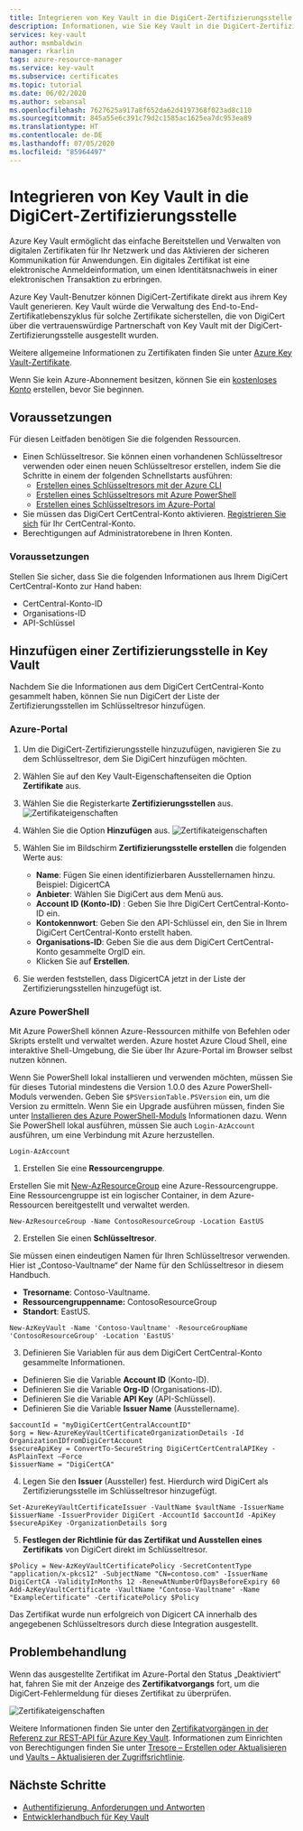 ```yaml
---
title: Integrieren von Key Vault in die DigiCert-Zertifizierungsstelle
description: Informationen, wie Sie Key Vault in die DigiCert-Zertifizierungsstelle integrieren.
services: key-vault
author: msmbaldwin
manager: rkarlin
tags: azure-resource-manager
ms.service: key-vault
ms.subservice: certificates
ms.topic: tutorial
ms.date: 06/02/2020
ms.author: sebansal
ms.openlocfilehash: 7627625a917a8f652da62d4197368f023ad8c110
ms.sourcegitcommit: 845a55e6c391c79d2c1585ac1625ea7dc953ea89
ms.translationtype: HT
ms.contentlocale: de-DE
ms.lasthandoff: 07/05/2020
ms.locfileid: "85964497"
---
```

# <a name="integrating-key-vault-with-digicert-certificate-authority"></a>Integrieren von Key Vault in die DigiCert-Zertifizierungsstelle

Azure Key Vault ermöglicht das einfache Bereitstellen und Verwalten von digitalen Zertifikaten für Ihr Netzwerk und das Aktivieren der sicheren Kommunikation für Anwendungen. Ein digitales Zertifikat ist eine elektronische Anmeldeinformation, um einen Identitätsnachweis in einer elektronischen Transaktion zu erbringen. 

Azure Key Vault-Benutzer können DigiCert-Zertifikate direkt aus ihrem Key Vault generieren. Key Vault würde die Verwaltung des End-to-End-Zertifikatlebenszyklus für solche Zertifikate sicherstellen, die von DigiCert über die vertrauenswürdige Partnerschaft von Key Vault mit der DigiCert-Zertifizierungsstelle ausgestellt wurden.

Weitere allgemeine Informationen zu Zertifikaten finden Sie unter [Azure Key Vault-Zertifikate](/azure/key-vault/certificates/about-certificates).

Wenn Sie kein Azure-Abonnement besitzen, können Sie ein [kostenloses Konto](https://azure.microsoft.com/free/?WT.mc_id=A261C142F) erstellen, bevor Sie beginnen.

## <a name="prerequisites"></a>Voraussetzungen

Für diesen Leitfaden benötigen Sie die folgenden Ressourcen.
* Einen Schlüsseltresor. Sie können einen vorhandenen Schlüsseltresor verwenden oder einen neuen Schlüsseltresor erstellen, indem Sie die Schritte in einem der folgenden Schnellstarts ausführen:
   - [Erstellen eines Schlüsseltresors mit der Azure CLI](../secrets/quick-create-cli.md)
   - [Erstellen eines Schlüsseltresors mit Azure PowerShell](../secrets/quick-create-powershell.md)
   - [Erstellen eines Schlüsseltresors im Azure-Portal](../secrets/quick-create-portal.md)
*   Sie müssen das DigiCert CertCentral-Konto aktivieren. [Registrieren Sie sich](https://www.digicert.com/account/signup/) für Ihr CertCentral-Konto.
*   Berechtigungen auf Administratorebene in Ihren Konten.


### <a name="before-you-begin"></a>Voraussetzungen

Stellen Sie sicher, dass Sie die folgenden Informationen aus Ihrem DigiCert CertCentral-Konto zur Hand haben:
-   CertCentral-Konto-ID
-   Organisations-ID
-   API-Schlüssel

## <a name="adding-certificate-authority-in-key-vault"></a>Hinzufügen einer Zertifizierungsstelle in Key Vault 
Nachdem Sie die Informationen aus dem DigiCert CertCentral-Konto gesammelt haben, können Sie nun DigiCert der Liste der Zertifizierungsstellen im Schlüsseltresor hinzufügen.

### <a name="azure-portal"></a>Azure-Portal

1.  Um die DigiCert-Zertifizierungsstelle hinzuzufügen, navigieren Sie zu dem Schlüsseltresor, dem Sie DigiCert hinzufügen möchten. 
2.  Wählen Sie auf den Key Vault-Eigenschaftenseiten die Option **Zertifikate** aus.
3.  Wählen Sie die Registerkarte **Zertifizierungsstellen** aus. ![Zertifikateigenschaften](../media/certificates/how-to-integrate-certificate-authority/select-certificate-authorities.png)
4.  Wählen Sie die Option **Hinzufügen** aus.
 ![Zertifikateigenschaften](../media/certificates/how-to-integrate-certificate-authority/add-certificate-authority.png)
5.  Wählen Sie im Bildschirm **Zertifizierungsstelle erstellen** die folgenden Werte aus:
    -   **Name**: Fügen Sie einen identifizierbaren Ausstellernamen hinzu. Beispiel: DigicertCA
    -   **Anbieter**: Wählen Sie DigiCert aus dem Menü aus.
    -   **Account ID (Konto-ID)** : Geben Sie Ihre DigiCert CertCentral-Konto-ID ein.
    -   **Kontokennwort**: Geben Sie den API-Schlüssel ein, den Sie in Ihrem DigiCert CertCentral-Konto erstellt haben.
    -   **Organisations-ID**: Geben Sie die aus dem DigiCert CertCentral-Konto gesammelte OrgID ein. 
    -   Klicken Sie auf **Erstellen**.
   
6.  Sie werden feststellen, dass DigicertCA jetzt in der Liste der Zertifizierungsstellen hinzugefügt ist.


### <a name="azure-powershell"></a>Azure PowerShell

Mit Azure PowerShell können Azure-Ressourcen mithilfe von Befehlen oder Skripts erstellt und verwaltet werden. Azure hostet Azure Cloud Shell, eine interaktive Shell-Umgebung, die Sie über Ihr Azure-Portal im Browser selbst nutzen können.

Wenn Sie PowerShell lokal installieren und verwenden möchten, müssen Sie für dieses Tutorial mindestens die Version 1.0.0 des Azure PowerShell-Moduls verwenden. Geben Sie `$PSVersionTable.PSVersion` ein, um die Version zu ermitteln. Wenn Sie ein Upgrade ausführen müssen, finden Sie unter [Installieren des Azure PowerShell-Moduls](/powershell/azure/install-az-ps) Informationen dazu. Wenn Sie PowerShell lokal ausführen, müssen Sie auch `Login-AzAccount` ausführen, um eine Verbindung mit Azure herzustellen.

```azurepowershell-interactive
Login-AzAccount
```

1.  Erstellen Sie eine **Ressourcengruppe**.

Erstellen Sie mit [New-AzResourceGroup](/powershell/module/az.resources/new-azresourcegroup) eine Azure-Ressourcengruppe. Eine Ressourcengruppe ist ein logischer Container, in dem Azure-Ressourcen bereitgestellt und verwaltet werden. 

```azurepowershell-interactive
New-AzResourceGroup -Name ContosoResourceGroup -Location EastUS
```

2. Erstellen Sie einen **Schlüsseltresor**.

Sie müssen einen eindeutigen Namen für Ihren Schlüsseltresor verwenden. Hier ist „Contoso-Vaultname“ der Name für den Schlüsseltresor in diesem Handbuch.

- **Tresorname**: Contoso-Vaultname.
- **Ressourcengruppenname:** ContosoResourceGroup
- **Standort**: EastUS.

```azurepowershell-interactive
New-AzKeyVault -Name 'Contoso-Vaultname' -ResourceGroupName 'ContosoResourceGroup' -Location 'EastUS'
```

3. Definieren Sie Variablen für aus dem DigiCert CertCentral-Konto gesammelte Informationen.

- Definieren Sie die Variable **Account ID** (Konto-ID).
- Definieren Sie die Variable **Org-ID** (Organisations-ID).
- Definieren Sie die Variable **API Key** (API-Schlüssel).
- Definieren Sie die Variable **Issuer Name** (Ausstellername).

```azurepowershell-interactive
$accountId = "myDigiCertCertCentralAccountID"
$org = New-AzureKeyVaultCertificateOrganizationDetails -Id OrganizationIDfromDigiCertAccount
$secureApiKey = ConvertTo-SecureString DigiCertCertCentralAPIKey -AsPlainText –Force
$issuerName = "DigiCertCA"
```

4. Legen Sie den **Issuer** (Aussteller) fest. Hierdurch wird DigiCert als Zertifizierungsstelle im Schlüsseltresor hinzugefügt.
```azurepowershell-interactive
Set-AzureKeyVaultCertificateIssuer -VaultName $vaultName -IssuerName $issuerName -IssuerProvider DigiCert -AccountId $accountId -ApiKey $secureApiKey -OrganizationDetails $org
```

5. **Festlegen der Richtlinie für das Zertifikat und Ausstellen eines Zertifikats** von DigiCert direkt im Schlüsseltresor.

```azurepowershell-interactive
$Policy = New-AzKeyVaultCertificatePolicy -SecretContentType "application/x-pkcs12" -SubjectName "CN=contoso.com" -IssuerName DigiCertCA -ValidityInMonths 12 -RenewAtNumberOfDaysBeforeExpiry 60
Add-AzKeyVaultCertificate -VaultName "Contoso-Vaultname" -Name "ExampleCertificate" -CertificatePolicy $Policy
```

Das Zertifikat wurde nun erfolgreich von Digicert CA innerhalb des angegebenen Schlüsseltresors durch diese Integration ausgestellt.

## <a name="troubleshoot"></a>Problembehandlung

Wenn das ausgestellte Zertifikat im Azure-Portal den Status „Deaktiviert“ hat, fahren Sie mit der Anzeige des **Zertifikatvorgangs** fort, um die DigiCert-Fehlermeldung für dieses Zertifikat zu überprüfen.

 ![Zertifikateigenschaften](../media/certificates/how-to-integrate-certificate-authority/certificate-operation-select.png)

Weitere Informationen finden Sie unter den [Zertifikatvorgängen in der Referenz zur REST-API für Azure Key Vault](/rest/api/keyvault). Informationen zum Einrichten von Berechtigungen finden Sie unter [Tresore – Erstellen oder Aktualisieren](/rest/api/keyvault/vaults/createorupdate) und [Vaults – Aktualisieren der Zugriffsrichtlinie](/rest/api/keyvault/vaults/updateaccesspolicy).

## <a name="next-steps"></a>Nächste Schritte

- [Authentifizierung, Anforderungen und Antworten](../general/authentication-requests-and-responses.md)
- [Entwicklerhandbuch für Key Vault](../general/developers-guide.md)
